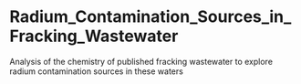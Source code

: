 # Radium_Contamination_Sources_in_Fracking_Wastewater
Analysis of the chemistry of published fracking wastewater to explore radium contamination sources in these waters
